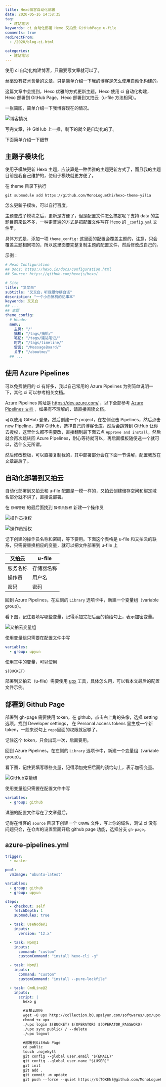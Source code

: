 ```yaml
---
title: Hexo博客自动化部署
date: 2020-05-16 14:58:35
tag: 
  - 建站笔记
keywords: ci 自动化部署 Hexo 又拍云 GitHubPage u-file
comments: true
redirectFrom:
  - /2020/blog-ci.html

categories: 
  - 建站笔记
---
```


使用 ci 自动化构建博客，只需要写文章就可以了。

<!-- more -->

丝毫没有技术含量的文章，只是简单介绍一下我的博客是怎么使用自动化构建的。

这篇文章中会提到，Hexo 优雅的方式更新主题，Hexo 使用 ci 自动化构建，Hexo 部署到 GitHub Page，Hexo 部署到又拍云（u-file 方法相同）。

一张简图，简单介绍一下我博客现在的情况。

![博客情况](./img/sketch1589621851548.png)

写完文章，往 GitHub 上一推，剩下的就全是自动化的了。

下面简单介绍一下细节

## 主题子模块化

使用子模块更新 Hexo 主题，应该算是一种优雅的主题更新方式了，而且我的主题目前是我自己维护的，使用子模块就更方便了。

在 theme 目录下执行

```
git submodule add https://github.com/MonoLogueChi/hexo-theme-yilia
```

怎么更新子模块，可以自行百度。

主题变成子模块之后，更新是方便了，但是配置文件怎么搞定呢？支持 data 的主题目前来说不多，一种更普遍的方式是把配置文件写在 Hexo 的 `_config.yml` 文件里。

具体方式是，添加一项 `theme_config:` 这里面的配置会覆盖主题的，注意，只会覆盖主题相同项的，所以这里面要完整复制主题的配置文件，然后修改成自己的。

示例：

```yaml
# Hexo Configuration
## Docs: https://hexo.io/docs/configuration.html
## Source: https://github.com/hexojs/hexo/

# Site
title: "叉叉白"
subtitle: "叉叉白，听我跟你瞎白话"
description: "一个小白搞机的记事本"
keywords: 叉叉白
## ...
## 主题
theme_config:
  # Header
  menu:
    主页: "/"
    搞机: "/tags/搞机/"
    笔记: "/tags/建站笔记/"
    时光: "/tags/timeline/"
    留言: "/MessageBoard/"
    关于: "/aboutme/"
  ## ...
```

## 使用 Azure Pipelines

可以免费使用的 ci 有好多，我以自己常用的 Azure Pipelines 为例简单说明一下，其他 ci 可以参考相关文档。

Azure Pipelines 网址是 https://dev.azure.com/ ，以下全部参考 [Azure Pipelines 文档](https://docs.microsoft.com/en-us/azure/devops/pipelines/get-started/pipelines-sign-up?view=azure-devops) ，如果有不理解的，请直接阅读文档。

可以使用 GitHub 登录，然后创建一个 project，在左侧点击 Pipelines，然后点击 new Pipeline，选择 GitHub，选择自己的博客仓库，然后会跳转到 GitHub 让你去授权，这里什么都不需要改，直接翻到最下面去点 `Approve and install`，然后就会再次跳转回 Azure Pipelines，耐心等待就可以，再后面模板随便选一个就可以，选什么无所谓。

然后修改模板，可以直接复制我的，其中部署部分会在下面一节讲解，配置我放在文章最后了。

## 自动化部署到又拍云

自动化部署到又拍云和 u-file 配置是一模一样的，又拍云创建储存空间和绑定域名部分就不讲了，直接说部署。

在 `存储管理` 的最后面找到 `操作员授权` 新建一个操作员

![操作员授权](./img/Snipaste_2020-05-16_18-18-47.png)

![操作员授权](./img/Snipaste_2020-05-16_18-17-50.png)

记下创建的操作员名称和密码，等下要用。下面这个表格是 u-file 和又拍云的联系，只需要替换相应的变量，就可以把文件部署到 u-file 上

| 又拍云   | u-file     |
| -------- | ---------- |
| 服务名称 | 存储器名称 |
| 操作员   | 用户名     |
| 密码     | 密码       |

回到 Azure Pipelines，在左侧的 `Library` 选项卡中，新建一个变量组（variable group）。

看下图，记住要填写哪些变量，记得添加完把后面的锁给勾上，表示加密变量。

![又拍云变量组](./img/Snipaste_2020-05-16_18-32-22.png)

使用变量组只需要在配置文件中写

```yaml
variables:
  - group: upyun
```

使用其中的变量，可以使用

```
$(BUCKET)
```

部署到又拍云（u-file）需要使用 [upx](https://github.com/upyun/upx) 工具，具体怎么用，可以看本文最后的配置文件示例。

## 部署到 Github Page

部署到 gh-page 需要使用 token，在 github，点击右上角的头像，选择 setting 选项，找到 Developer settings， 在 Personal access tokens 里生成一个新 token，一般来说勾上 `repo`里面的权限就足够了。

记住这个 token，只会出现一次，后面要用。

回到 Azure Pipelines，在左侧的 `Library` 选项卡中，新建一个变量组（variable group）。

看下图，记住要填写哪些变量，记得添加完把后面的锁给勾上，表示加密变量。

![GitHub变量组](./img/Snipaste_2020-05-16_18-46-46.png)

使用变量组只需要在配置文件中写

```yaml
variables:
  - group: github
```

详细的配置文件写在了文章最后。

记得在博客的 `source` 目录下创建一个 `CNAME` 文件，写上你的域名，测试 ci 没有问题只会，在仓库的设置里面开启 github page 功能，选择分支 `gh-page`。

## azure-pipelines.yml

```yaml azure-pipelines.yml
trigger:
  - master

pool:
  vmImage: "ubuntu-latest"

variables:
  - group: github
  - group: upyun

steps:
  - checkout: self
    fetchDepth: 1
    submodules: true

  - task: UseNode@1
    inputs:
      version: "12.x"

  - task: Npm@1
    inputs:
      command: "custom"
      customCommand: "install hexo-cli -g"

  - task: Npm@1
    inputs:
      command: "custom"
      customCommand: "install --pure-lockfile"

  - task: CmdLine@2
    inputs:
      script: |
        hexo g

        #又拍云同步
        wget -O upx http://collection.b0.upaiyun.com/softwares/upx/upx-linux-amd64-v0.2.6
        chmod +x upx
        ./upx login $(BUCKET) $(OPERATOR) $(OPERATOR_PASSWORD)
        ./upx sync public/ / --delete
        ./upx logout

        #部署到GitHub Page
        cd public
        touch .nojekyll
        git config --global user.email "$(EMAIL)"
        git config --global user.name "$(USER)"
        git init
        git add .
        git commit -m update
        git push --force --quiet https://$(TOKEN)@github.com/MonoLogueChi/blog.xxwhite.com.git master:gh-pages
```

